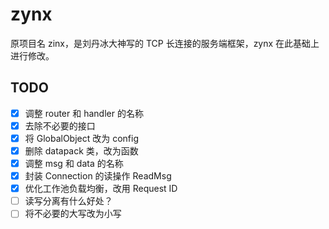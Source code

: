 # zynx

原项目名 zinx，是刘丹冰大神写的 TCP 长连接的服务端框架，zynx 在此基础上进行修改。

## TODO

- [x] 调整 router 和 handler 的名称
- [x] 去除不必要的接口
- [x] 将 GlobalObject 改为 config
- [x] 删除 datapack 类，改为函数
- [x] 调整 msg 和 data 的名称
- [x] 封装 Connection 的读操作 ReadMsg
- [x] 优化工作池负载均衡，改用 Request ID
- [ ] 读写分离有什么好处？
- [ ] 将不必要的大写改为小写